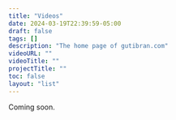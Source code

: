 ```yaml
---
title: "Videos"
date: 2024-03-19T22:39:59-05:00
draft: false
tags: []
description: "The home page of gutibran.com"
videoURL: ""
videoTitle: ""
projectTitle: ""
toc: false
layout: "list"
---
```


Coming soon.